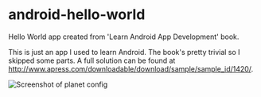 android-hello-world
===================

Hello World app created from 'Learn Android App Development' book.

This is just an app I used to learn Android.  The book's pretty trivial so I skipped some parts.  A full solution can be found at http://www.apress.com/downloadable/download/sample/sample_id/1420/.

![Screenshot of planet config](https://raw.github.com/cjwfuller/android-hello-world/master/config-planet-screenshot.png)
